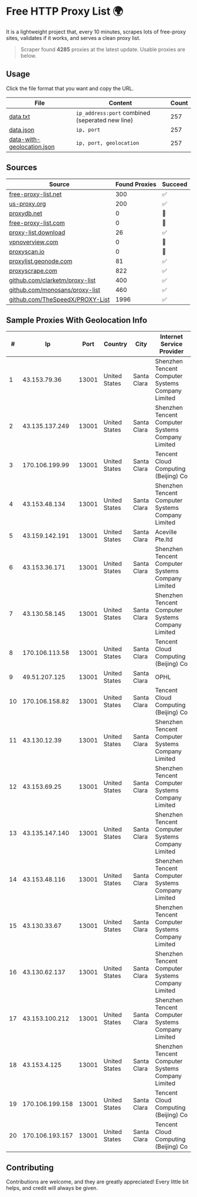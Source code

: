 
# Free HTTP Proxy List 🌍

It is a lightweight project that, every 10 minutes, scrapes lots of free-proxy sites, validates if it works, and serves a clean proxy list.


> Scraper found **4285** proxies at the latest update. Usable proxies are below.

## Usage

Click the file format that you want and copy the URL.


|File|Content|Count|
|----|-------|-----|
|[data.txt](https://raw.githubusercontent.com/themiralay/Proxy-List-World/master/data.txt)|`ip_address:port` combined (seperated new line)|257|
|[data.json](https://raw.githubusercontent.com/themiralay/Proxy-List-World/master/data.json)|`ip, port`|257|
|[data-with-geolocation.json](https://raw.githubusercontent.com/themiralay/Proxy-List-World/master/data-with-geolocation.json)|`ip, port, geolocation`|257|

## Sources

|Source|Found Proxies|Succeed|
|------|-------------|-------|
|[free-proxy-list.net](https://free-proxy-list.net)|300|✅|
|[us-proxy.org](https://www.us-proxy.org)|200|✅|
|[proxydb.net](http://proxydb.net)|0|🚫|
|[free-proxy-list.com](https://free-proxy-list.com/?page=&port=&type%5B%5D=http&type%5B%5D=https&up_time=0&search=Search)|0|🚫|
|[proxy-list.download](https://www.proxy-list.download/HTTP)|26|✅|
|[vpnoverview.com](https://vpnoverview.com/privacy/anonymous-browsing/free-proxy-servers)|0|🚫|
|[proxyscan.io](https://www.proxyscan.io)|0|🚫|
|[proxylist.geonode.com](https://proxylist.geonode.com/api/proxy-list?limit=300&page=1&sort_by=lastChecked&sort_type=desc&protocols=http,https)|81|✅|
|[proxyscrape.com](https://api.proxyscrape.com/v2/?request=displayproxies&protocol=http&timeout=10000&country=all&ssl=all&anonymity=all)|822|✅|
|[github.com/clarketm/proxy-list](https://raw.githubusercontent.com/clarketm/proxy-list/master/proxy-list-raw.txt)|400|✅|
|[github.com/monosans/proxy-list](https://raw.githubusercontent.com/monosans/proxy-list/main/proxies/http.txt)|460|✅|
|[github.com/TheSpeedX/PROXY-List](https://raw.githubusercontent.com/TheSpeedX/PROXY-List/master/http.txt)|1996|✅|


## Sample Proxies With Geolocation Info

|#|Ip|Port|Country|City|Internet Service Provider|
|-|--|----|-------|----|-------------------------|
|1|43.153.79.36|13001|United States|Santa Clara|Shenzhen Tencent Computer Systems Company Limited|
|2|43.135.137.249|13001|United States|Santa Clara|Shenzhen Tencent Computer Systems Company Limited|
|3|170.106.199.99|13001|United States|Santa Clara|Tencent Cloud Computing (Beijing) Co|
|4|43.153.48.134|13001|United States|Santa Clara|Shenzhen Tencent Computer Systems Company Limited|
|5|43.159.142.191|13001|United States|Santa Clara|Aceville Pte.ltd|
|6|43.153.36.171|13001|United States|Santa Clara|Shenzhen Tencent Computer Systems Company Limited|
|7|43.130.58.145|13001|United States|Santa Clara|Shenzhen Tencent Computer Systems Company Limited|
|8|170.106.113.58|13001|United States|Santa Clara|Tencent Cloud Computing (Beijing) Co|
|9|49.51.207.125|13001|United States|Santa Clara|OPHL|
|10|170.106.158.82|13001|United States|Santa Clara|Tencent Cloud Computing (Beijing) Co|
|11|43.130.12.39|13001|United States|Santa Clara|Shenzhen Tencent Computer Systems Company Limited|
|12|43.153.69.25|13001|United States|Santa Clara|Shenzhen Tencent Computer Systems Company Limited|
|13|43.135.147.140|13001|United States|Santa Clara|Shenzhen Tencent Computer Systems Company Limited|
|14|43.153.48.116|13001|United States|Santa Clara|Shenzhen Tencent Computer Systems Company Limited|
|15|43.130.33.67|13001|United States|Santa Clara|Shenzhen Tencent Computer Systems Company Limited|
|16|43.130.62.137|13001|United States|Santa Clara|Shenzhen Tencent Computer Systems Company Limited|
|17|43.153.100.212|13001|United States|Santa Clara|Shenzhen Tencent Computer Systems Company Limited|
|18|43.153.4.125|13001|United States|Santa Clara|Shenzhen Tencent Computer Systems Company Limited|
|19|170.106.199.158|13001|United States|Santa Clara|Tencent Cloud Computing (Beijing) Co|
|20|170.106.193.157|13001|United States|Santa Clara|Tencent Cloud Computing (Beijing) Co|



## Contributing

Contributions are welcome, and they are greatly appreciated! Every
little bit helps, and credit will always be given.

